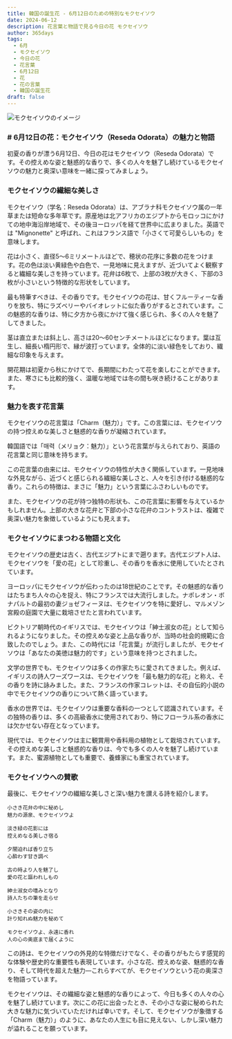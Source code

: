 ```yaml
---
title: 韓国の誕生花 - 6月12日のための特別なモクセイソウ
date: 2024-06-12
description: 花言葉と物語で見る今日の花 モクセイソウ
author: 365days
tags:
  - 6月
  - モクセイソウ
  - 今日の花
  - 花言葉
  - 6月12日
  - 花
  - 花の言葉
  - 韓国の誕生花
draft: false
---
```



![モクセイソウのイメージ](https://cdn.pixabay.com/photo/2015/01/18/18/59/wau-603313_1280.jpg#center#center)


### # 6月12日の花：モクセイソウ（Reseda Odorata）の魅力と物語

初夏の香りが漂う6月12日、今日の花はモクセイソウ（Reseda Odorata）です。その控えめな姿と魅惑的な香りで、多くの人々を魅了し続けているモクセイソウの魅力と奥深い意味を一緒に探ってみましょう。

### モクセイソウの繊細な美しさ

モクセイソウ（学名：Reseda Odorata）は、アブラナ科モクセイソウ属の一年草または短命な多年草です。原産地は北アフリカのエジプトからモロッコにかけての地中海沿岸地域で、その後ヨーロッパを経て世界中に広まりました。英語では "Mignonette" と呼ばれ、これはフランス語で「小さくて可愛らしいもの」を意味します。

花は小さく、直径5〜6ミリメートルほどで、穂状の花序に多数の花をつけます。花の色は淡い黄緑色や白色で、一見地味に見えますが、近づいてよく観察すると繊細な美しさを持っています。花弁は6枚で、上部の3枚が大きく、下部の3枚が小さいという特徴的な形状をしています。

最も特筆すべきは、その香りです。モクセイソウの花は、甘くフルーティーな香りを放ち、特にラズベリーやバイオレットに似た香りがするとされています。この魅惑的な香りは、特に夕方から夜にかけて強く感じられ、多くの人々を魅了してきました。

茎は直立または斜上し、高さは20〜60センチメートルほどになります。葉は互生し、細長い楕円形で、縁が波打っています。全体的に淡い緑色をしており、繊細な印象を与えます。

開花期は初夏から秋にかけてで、長期間にわたって花を楽しむことができます。また、寒さにも比較的強く、温暖な地域では冬の間も咲き続けることがあります。

### 魅力を表す花言葉

モクセイソウの花言葉は「Charm（魅力）」です。この言葉には、モクセイソウの持つ控えめな美しさと魅惑的な香りが凝縮されています。

韓国語では「매력（メリョク：魅力）」という花言葉が与えられており、英語の花言葉と同じ意味を持ちます。

この花言葉の由来には、モクセイソウの特性が大きく関係しています。一見地味な外見ながら、近づくと感じられる繊細な美しさと、人々を引き付ける魅惑的な香り。これらの特徴は、まさに「魅力」という言葉にふさわしいものです。

また、モクセイソウの花が持つ独特の形状も、この花言葉に影響を与えているかもしれません。上部の大きな花弁と下部の小さな花弁のコントラストは、複雑で奥深い魅力を象徴しているようにも見えます。

### モクセイソウにまつわる物語と文化

モクセイソウの歴史は古く、古代エジプトにまで遡ります。古代エジプト人は、モクセイソウを「愛の花」として珍重し、その香りを香水に使用していたとされています。

ヨーロッパにモクセイソウが伝わったのは18世紀のことです。その魅惑的な香りはたちまち人々の心を捉え、特にフランスでは大流行しました。ナポレオン・ボナパルトの最初の妻ジョゼフィーヌは、モクセイソウを特に愛好し、マルメゾン宮殿の庭園で大量に栽培させたと言われています。

ビクトリア朝時代のイギリスでは、モクセイソウは「紳士淑女の花」として知られるようになりました。その控えめな姿と上品な香りが、当時の社会的規範に合致したのでしょう。また、この時代には「花言葉」が流行しましたが、モクセイソウは「あなたの美徳は魅力的です」という意味を持つとされました。

文学の世界でも、モクセイソウは多くの作家たちに愛されてきました。例えば、イギリスの詩人ワーズワースは、モクセイソウを「最も魅力的な花」と称え、その香りを詩に詠みました。また、フランスの作家コレットは、その自伝的小説の中でモクセイソウの香りについて熱く語っています。

香水の世界では、モクセイソウは重要な香料の一つとして認識されています。その独特の香りは、多くの高級香水に使用されており、特にフローラル系の香水には欠かせない存在となっています。

現代では、モクセイソウは主に観賞用や香料用の植物として栽培されています。その控えめな美しさと魅惑的な香りは、今でも多くの人々を魅了し続けています。また、蜜源植物としても重要で、養蜂家にも重宝されています。

### モクセイソウへの賛歌

最後に、モクセイソウの繊細な美しさと深い魅力を讃える詩を紹介します。

```
小さき花弁の中に秘めし
魅力の源泉、モクセイソウよ

淡き緑の花影には
控えめなる美しさ宿る

夕闇迫れば香り立ち
心酔わす甘き調べ

古の時より人を魅了し
愛の花と謳われしもの

紳士淑女の嗜みとなり
詩人たちの筆を走らせ

小さきその姿の内に
計り知れぬ魅力を秘めて

モクセイソウよ、永遠に香れ
人の心の奥底まで届くように
```

この詩は、モクセイソウの外見的な特徴だけでなく、その香りがもたらす感覚的な体験や歴史的な重要性も表現しています。小さな花、控えめな姿、魅惑的な香り、そして時代を超えた魅力—これらすべてが、モクセイソウという花の奥深さを物語っています。

モクセイソウは、その繊細な姿と魅惑的な香りによって、今日も多くの人々の心を魅了し続けています。次にこの花に出会ったとき、その小さな姿に秘められた大きな魅力に気づいていただければ幸いです。そして、モクセイソウが象徴する「Charm（魅力）」のように、あなたの人生にも目に見えない、しかし深い魅力が溢れることを願っています。
